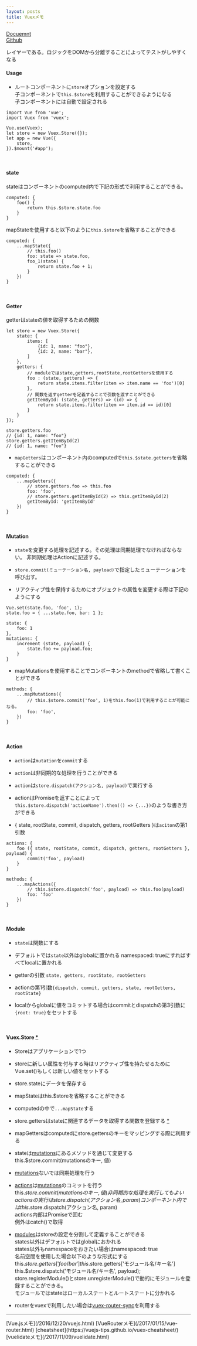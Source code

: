 ```yaml
---
layout: posts
title: Vuexメモ 
---
```

[Docuemnt](https://vuex.vuejs.org/en/)  
[Github](https://github.com/vuejs/vuex)  

レイヤーである。ロジックをDOMから分離することによってテストがしやすくなる

#### Usage

* ルートコンポーネントに`store`オプションを設定する  
子コンポーネントで`this.$store`を利用することができるようになる  
子コンポーネントには自動で設定される  

```
import Vue from 'vue';
import Vuex from 'vuex';

Vue.use(Vuex);
let store = new Vuex.Store({});
let app = new Vue({
    store,
}).$mount('#app');
```

<br>

#### state

stateはコンポーネントのcomputed内で下記の形式で利用することができる。


```
computed: {
    foo() {
        return this.$store.state.foo
    }
}
```

mapStateを使用すると以下のように`this.$store`を省略することができる

```
computed: {
    ...mapState({
        // this.foo()
        foo: state => state.foo,
        foo_1(state) {
            return state.foo + 1;
        }
    })
}
```

<br>

#### Getter

getterはstateの値を取得するための関数

```
let store = new Vuex.Store({ 
    state: {
        items: [
            {id: 1, name: "foo"},
            {id: 2, name: "bar"},
        ]
    },
    getters: {
        // moduleではstate,getters,rootState,rootGettersを使用する
        foo : (state, getters) => {
            return state.items.filter(item => item.name == 'foo')[0]
        },
        // 関数を返すgetterを定義することで引数を渡すことができる
        getItemById: (state, getters) => (id) => {
            return state.items.filter(item => item.id == id)[0]
        }
    }
});

store.getters.foo
// {id: 1, name: "foo"}
store.getters.getItemById(2)
// {id: 1, name: "foo"}
```

* `mapGetters`はコンポーネント内のcomputedで`this.$state.getters`を省略することができる

```
computed: {
    ...mapGetters({
        // store.getters.foo => this.foo
        foo: 'foo',
        // store.getters.getItemById(2) => this.getItemById(2)
        getItemById: 'getItemById' 
    })
}
```

<br>

#### Mutation

* `state`を変更する処理を記述する。その処理は同期処理でなければならない。
非同期処理はActionに記述する。  

* `store.commit(ミューテーション名, payload)`で指定したミューテーションを呼び出す。

* リアクティブ性を保持するためにオブジェクトの属性を変更する際は下記のようにする

```
Vue.set(state.foo, 'foo', 1); 
state.foo = { ...state.foo, bar: 1 };
```

```
state: {
    foo: 1
},
mutations: {
    increment (state, payload) {
        state.foo += payload.foo;
    }
}
```

* mapMutationsを使用することでコンポーネントのmethodで省略して書くことができる

```
methods: {
    ...mapMutations({
        // this.$store.commit('foo', 1)をthis.foo(1)で利用することが可能になる。
        foo: 'foo',
    })
}
```

<br>

#### Action

* `action`は`mutation`を`commit`する

* `action`は非同期的な処理を行うことができる

* `action`は`store.dispatch(アクション名, payload)`で実行する

* actionはPromiseを返すことによって`this.$store.dispatch('actionName').then(() => {...})`のような書き方ができる

* { state, rootState, commit, dispatch, getters, rootGetters }は`aciton`の第1引数

```
actions: {
    foo ({ state, rootState, commit, dispatch, getters, rootGetters }, payload) {
        commit('foo', payload)
    }
}
```

```
methods: {
    ...mapActions({
        // this.$store.dispatch('foo', payload) => this.foo(payload)
        foo: 'foo'
    })
}
```

<br>

#### Module

* `state`は関数にする

* デフォルトでは`state`以外はglobalに置かれる
namespaced: trueにすればすべてlocalに置かれる

* getterの引数 `state, getters, rootState, rootGetters`

* actionの第1引数`{dispatch, commit, getters, state, rootGetters, rootState}`

* localからglobalに値をコミットする場合はcommitとdispatchの第3引数に`{root: true}`をセットする

<br>

#### Vuex.Store [\*](https://vuex.vuejs.org/en/api.html)

* Storeはアプリケーションで1つ  

* storeに新しい属性を付与する時はリアクティブ性を持たせるためにVue.set()もしくは新しい値をセットする  

* store.stateにデータを保存する  

* mapStateはthis.$storeを省略することができる  

* computedの中で`...mapState`する  

* store.gettersはstateに関連するデータを取得する関数を登録する [\*](https://vuex.vuejs.org/en/getters.html)  

* mapGettersはcomputedにstore.gettersのキーをマッピングする際に利用する  

* stateは[mutations](https://vuex.vuejs.org/en/mutations.html)にあるメソッドを通じて変更する
this.$store.commit(mutationsのキー, 値)  

* [mutations](https://vuex.vuejs.org/en/mutations.html)ないでは同期処理を行う   

* [actions](https://vuex.vuejs.org/en/actions.html)は[mutations](https://vuex.vuejs.org/en/mutations.html)のコミットを行う  
this.$store.commit(mutationsのキー, 値)  
非同期的な処理を実行してもよい  
actionsの実行はstore.dispatch(アクション名, param)  
コンポーネント内ではthis.$store.dispatch(アクション名, param)   
actions内部はPromiseで囲む  
例外はcatch()で取得  

* [modules](https://vuex.vuejs.org/en/modules.html)はstoreの設定を分割して定義することができる  
states以外はデフォルトではglobalにおかれる  
states以外もnamespaceをおきたい場合はnamespaced: true  
名前空間を使用した場合以下のような形式にする  
this.$store.getters['foo/bar']  
this.$store.getters['モジュール名/キー名']  
this.$store.dispatch('モジュール名/キー名', payload);  
store.registerModule()とstore.unregisterModule()で動的にモジュールを登録することができる。  
モジュールではstateはローカルステートとルートステートに分かれる  

* routerをvuexで利用したい場合は[vuex-router-sync](https://github.com/vuejs/vuex-router-sync)を利用する

<hr>
[Vue.jsメモ](/2016/12/20/vuejs.html)  
[VueRouterメモ](/2017/01/15/vue-router.html)  
[cheatsheet](https://vuejs-tips.github.io/vuex-cheatsheet/)  
[vuelidateメモ](/2017/11/09/vuelidate.html)  
